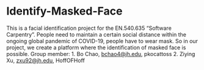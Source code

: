 # Identify-Masked-Face
This is a facial identification project for the EN.540.635 “Software Carpentry”. People need to maintain a certain social distance within the ongoing global pandemic of COVID-19, people have to wear mask. So in our project, we create a platform where the identification of masked face is possible.   Group member: 1. Bo Chao, bchao4@jh.edu, pkocattoss  2. Ziying Xu, zxu92@jh.edu, HoffOFHoff
